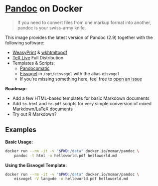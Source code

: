 # [Pandoc](https://pandoc.org/) on Docker

> If you need to convert files from one markup format into another,
> pandoc is your swiss-army knife.

This image provides the latest version of Pandoc (2.9) together with the
following software:
- [WeasyPrint](https://weasyprint.org/) &
  [wkhtmltopdf](https://pandoc.org/MANUAL.html)
- [TeX Live](https://www.tug.org/texlive/) Full Distribution
- Templates & Scripts:
  - [Pandocomatic](https://heerdebeer.org/Software/markdown/pandocomatic/)
  - [Eisvogel](https://github.com/Wandmalfarbe/pandoc-latex-template)
    in `/opt/eisvogel` with the alias `eisvogel`
  - If you're missing something here, feel free to [open an issue](https://github.com/moqmar-docker/pandoc/issues)

**Roadmap:**
- Add a few HTML-based templates for basic Markdown documents
- Add `to-html` and `to-pdf` scripts for very simple conversion of mixed
  Markdown/LaTeX documents
- Try out R Markdown?

## Examples
**Basic Usage:**
```bash
docker run --rm -it -v "$PWD:/data" docker.io/momar/pandoc \
    pandoc -t html -o helloworld.pdf helloworld.md
```

**Using the Eisvogel Template:**
```bash
docker run --rm -it -v "$PWD:/data" docker.io/momar/pandoc \
    eisvogel -V lang=de -o helloworld.pdf helloworld.md
```
